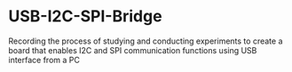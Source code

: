 # USB-I2C-SPI-Bridge
Recording the process of studying and conducting experiments to create a board that enables I2C and SPI communication functions using USB interface from a PC